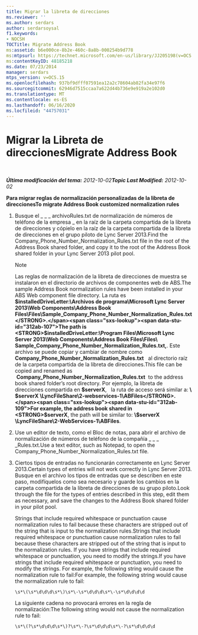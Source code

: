 ```yaml
---
title: Migrar la libreta de direcciones
ms.reviewer: ''
ms.author: serdars
author: serdarsoysal
f1.keywords:
- NOCSH
TOCTitle: Migrate Address Book
ms:assetid: b6e000ce-8b2e-460c-8a8b-000254b9d778
ms:mtpsurl: https://technet.microsoft.com/en-us/library/JJ205198(v=OCS.15)
ms:contentKeyID: 48185218
ms.date: 07/23/2014
manager: serdars
mtps_version: v=OCS.15
ms.openlocfilehash: 937bf9dfff07591ea12a2c78604ab82fa34e97f6
ms.sourcegitcommit: 62946d7515ccaa7a622d44b736e9e919a2e102d0
ms.translationtype: MT
ms.contentlocale: es-ES
ms.lasthandoff: 06/16/2020
ms.locfileid: "44757031"
---
```

<div data-xmlns="http://www.w3.org/1999/xhtml">

<div class="topic" data-xmlns="http://www.w3.org/1999/xhtml" data-msxsl="urn:schemas-microsoft-com:xslt" data-cs="https://msdn.microsoft.com/">

<div data-asp="https://msdn2.microsoft.com/asp">

# <a name="migrate-address-book"></a><span data-ttu-id="312ab-102">Migrar la Libreta de direcciones</span><span class="sxs-lookup"><span data-stu-id="312ab-102">Migrate Address Book</span></span>

</div>

<div id="mainSection">

<div id="mainBody">

<span> </span>

<span data-ttu-id="312ab-103">_**Última modificación del tema:** 2012-10-02_</span><span class="sxs-lookup"><span data-stu-id="312ab-103">_**Topic Last Modified:** 2012-10-02_</span></span>

<span data-ttu-id="312ab-104">**Para migrar reglas de normalización personalizadas de la libreta de direcciones**</span><span class="sxs-lookup"><span data-stu-id="312ab-104">**To migrate Address Book customized normalization rules**</span></span>

1.  <span data-ttu-id="312ab-105">Busque el \_ \_ \_ archivoRules.txt de normalización de números de teléfono de la empresa \_ en la raíz de la carpeta compartida de la libreta de direcciones y cópielo en la raíz de la carpeta compartida de la libreta de direcciones en el grupo piloto de Lync Server 2013.</span><span class="sxs-lookup"><span data-stu-id="312ab-105">Find the Company\_Phone\_Number\_Normalization\_Rules.txt file in the root of the Address Book shared folder, and copy it to the root of the Address Book shared folder in your Lync Server 2013 pilot pool.</span></span>
    
    <div>
    

    > [!NOTE]  
    > <span data-ttu-id="312ab-106">Las reglas de normalización de la libreta de direcciones de muestra se instalaron en el directorio de archivos de componentes web de ABS.</span><span class="sxs-lookup"><span data-stu-id="312ab-106">The sample Address Book normalization rules have been installed in your ABS Web component file directory.</span></span> <span data-ttu-id="312ab-107">La ruta es <STRONG>$installedDriveLetter:\Archivos de programa\Microsoft Lync Server 2013\Web Components\Address Book Files\Files\Sample_Company_Phone_Number_Normalization_Rules.txt</STRONG>.</span><span class="sxs-lookup"><span data-stu-id="312ab-107">The path is <STRONG>$installedDriveLetter:\Program Files\Microsoft Lync Server 2013\Web Components\Address Book Files\Files\ Sample_Company_Phone_Number_Normalization_Rules.txt,</STRONG>.</span></span> <span data-ttu-id="312ab-108">Este archivo se puede copiar y cambiar de nombre como &nbsp; <STRONG>Company_Phone_Number_Normalization_Rules.txt</STRONG> &nbsp; al directorio raíz de la carpeta compartida de la libreta de direcciones.</span><span class="sxs-lookup"><span data-stu-id="312ab-108">This file can be copied and renamed as &nbsp;<STRONG>Company_Phone_Number_Normalization_Rules.txt</STRONG> &nbsp;to the address book shared folder’s root directory.</span></span> <span data-ttu-id="312ab-109">Por ejemplo, la libreta de direcciones compartida en <STRONG>$serverX</STRONG>, &nbsp; la ruta de acceso será similar a: <STRONG> \\ $serverX \LyncFileShare\2-webservices-1\ABFiles</STRONG>.</span><span class="sxs-lookup"><span data-stu-id="312ab-109">For example, the address book shared in <STRONG>$serverX</STRONG>,&nbsp;the path will be similar to: <STRONG>\\$serverX \LyncFileShare\2-WebServices-1\ABFiles</STRONG>.</span></span>

    
    </div>

2.  <span data-ttu-id="312ab-110">Use un editor de texto, como el Bloc de notas, para abrir el archivo de normalización de números de teléfono de la compañía \_ \_ \_ \_Rules.txt.</span><span class="sxs-lookup"><span data-stu-id="312ab-110">Use a text editor, such as Notepad, to open the Company\_Phone\_Number\_Normalization\_Rules.txt file.</span></span>

3.  <span data-ttu-id="312ab-111">Ciertos tipos de entradas no funcionarán correctamente en Lync Server 2013.</span><span class="sxs-lookup"><span data-stu-id="312ab-111">Certain types of entries will not work correctly in Lync Server 2013.</span></span> <span data-ttu-id="312ab-112">Busque en el archivo los tipos de entradas que se describen en este paso, modifíquelos como sea necesario y guarde los cambios en la carpeta compartida de la libreta de direcciones de su grupo piloto.</span><span class="sxs-lookup"><span data-stu-id="312ab-112">Look through the file for the types of entries described in this step, edit them as necessary, and save the changes to the Address Book shared folder in your pilot pool.</span></span>
    
    <span data-ttu-id="312ab-113">Strings that include required whitespace or punctuation cause normalization rules to fail because these characters are stripped out of the string that is input to the normalization rules.</span><span class="sxs-lookup"><span data-stu-id="312ab-113">Strings that include required whitespace or punctuation cause normalization rules to fail because these characters are stripped out of the string that is input to the normalization rules.</span></span> <span data-ttu-id="312ab-114">If you have strings that include required whitespace or punctuation, you need to modify the strings.</span><span class="sxs-lookup"><span data-stu-id="312ab-114">If you have strings that include required whitespace or punctuation, you need to modify the strings.</span></span> <span data-ttu-id="312ab-115">For example, the following string would cause the normalization rule to fail:</span><span class="sxs-lookup"><span data-stu-id="312ab-115">For example, the following string would cause the normalization rule to fail:</span></span>
    
        \s*\(\s*\d\d\d\s*\)\s*\-\s*\d\d\d\s*\-\s*\d\d\d\d
    
    <span data-ttu-id="312ab-116">La siguiente cadena no provocará errores en la regla de normalización:</span><span class="sxs-lookup"><span data-stu-id="312ab-116">The following string would not cause the normalization rule to fail:</span></span>
    
        \s*\(?\s*\d\d\d\s*\)?\s*\-?\s*\d\d\d\s*\-?\s*\d\d\d\d

</div>

<span> </span>

</div>

</div>

</div>

